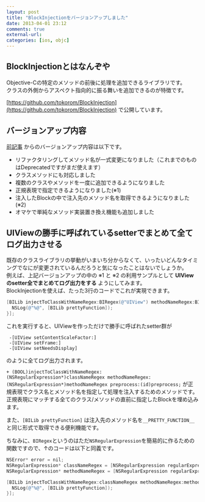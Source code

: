 ```yaml
---
layout: post
title: "BlockInjectionをバージョンアップしました"
date: 2013-04-01 23:12
comments: true
external-url: 
categories: [ios, objc]
---
```


## BlockInjectionとはなんぞや

Objective-Cの特定のメソッドの前後に処理を追加できるライブラリです。  
クラスの外側からアスペクト指向的に振る舞いを追加できるのが特徴です。

[https://github.com/tokorom/BlockInjection](https://github.com/tokorom/BlockInjection) で公開しています。

## バージョンアップ内容

[前記事](/2013/03/07/block-injection/) からのバージョンアップ内容は以下です。

* リファクタリングしてメソッド名が一式変更になりました（これまでのものはDeprecatedですがまだ使えます）
* クラスメソッドにも対応しました
* 複数のクラスやメソッドを一度に追加できるようになりました
* 正規表現で指定できるようになりました(※1)
* 注入したBlockの中で注入先のメソッド名を取得できるようになりました(※2)
* オマケで単純なメソッド実装置き換え機能も追加しました

## UIViewの勝手に呼ばれているsetterでまとめて全てログ出力させる

<!-- more -->

既存のクラスライブラリの挙動がいまいち分からなくて、いったいどんなタイミングでなにが変更されているんだろうと気になったことはないでしょうか。  
例えば、上記バージョンアップの中の ※1 と ※2 の利用サンプルとして **UIViewのsetter全でまとめてログ出力をする** ようにしてみます。  
BlockInjectionを使えば、たった3行のコードでこれが実現できます。

``` objective-c
[BILib injectToClassWithNameRegex:BIRegex(@"UIView") methodNameRegex:BIRegex(@"^set.*") postprocess:^{
  NSLog(@"%@", [BILib prettyFunction]);
}];
```

これを実行すると、UIViewを作っただけで勝手に呼ばれたsetter群が

```
 -[UIView setContentScaleFactor:]
 -[UIView setFrame:]
 -[UIView setNeedsDisplay]
```

のように全てログ出力されます。


`+ (BOOL)injectToClassWithNameRegex:(NSRegularExpression*)classNameRegex methodNameRegex:(NSRegularExpression*)methodNameRegex preprocess:(id)preprocess;` が正規表現でクラス名とメソッド名を指定して処理を注入するためのメソッドです。  
正規表現にマッチする全てのクラス/メソッドの直前に指定したBlockを埋め込みます。

また、`[BILib prettyFunction]` は注入先のメソッド名を`__PRETTY_FUNCTION__`と同じ形式で取得できる便利機能です。

ちなみに、`BIRegex`というのはただ`NSRegularExpression`を簡易的に作るための関数ですので、↑のコードは以下と同義です。

``` objective-c
NSError* error = nil;
NSRegularExpression* classNameRegex = [NSRegularExpression regularExpressionWithPattern:@"UIView" options:0 error:&error];
NSRegularExpression* methodNameRegex = [NSRegularExpression regularExpressionWithPattern:@"^set.*" options:0 error:&error];

[BILib injectToClassWithNameRegex:classNameRegex methodNameRegex:methodNameRegex postprocess:^{
  NSLog(@"%@", [BILib prettyFunction]);
}];
```
